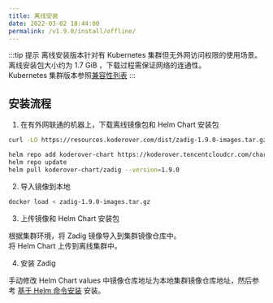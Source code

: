 ```yaml
---
title: 离线安装
date: 2022-03-02 18:44:00
permalink: /v1.9.0/install/offline/
---
```


:::tip 提示
离线安装版本针对有 Kubernetes 集群但无外网访问权限的使用场景。<br>
离线安装包大小约为 1.7 GiB ，下载过程需保证网络的连通性。<br>
Kubernetes 集群版本参照[兼容性列表](/v1.9.0/pages/compatibility/)
:::

## 安装流程

1. 在有外网联通的机器上，下载离线镜像包和 Helm Chart 安装包

```bash
curl -LO https://resources.koderover.com/dist/zadig-1.9.0-images.tar.gz

helm repo add koderover-chart https://koderover.tencentcloudcr.com/chartrepo/chart
helm repo update
helm pull koderover-chart/zadig --version=1.9.0
```

2. 导入镜像到本地

```bash
docker load < zadig-1.9.0-images.tar.gz
```

3. 上传镜像和 Helm Chart 安装包

根据集群环境，将 Zadig 镜像导入到集群镜像仓库中。<br>
将 Helm Chart 上传到离线集群中。

4. 安装 Zadig

手动修改 Helm Chart values 中镜像仓库地址为本地集群镜像仓库地址，然后参考 [基于 Helm 命令安装](/v1.9.0/install/helm-deploy/) 安装。

